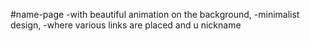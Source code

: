 #name-page
-with beautiful animation on the background,
-minimalist design,
-where various links are placed and u nickname
